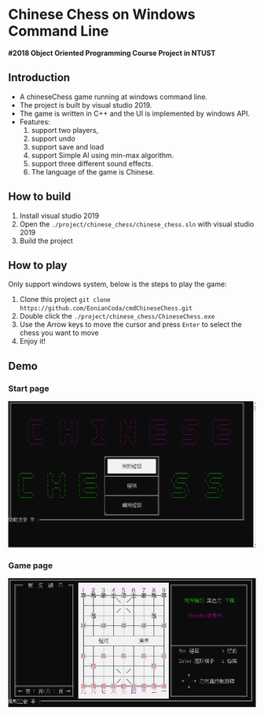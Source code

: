 # Chinese Chess on Windows Command Line
**#2018 Object Oriented Programming Course Project in NTUST**<br>

## Introduction
- A chineseChess game running at windows command line. 
- The project is built by visual studio 2019.
- The game is written in C++ and the UI is implemented by windows API.
- Features: 
    1. support two players, 
    2. support undo
    3. support save and load
    4. support Simple AI using min-max algorithm.
    5. support three different sound effects.
    6. The language of the game is Chinese.
## How to build
1. Install visual studio 2019
2. Open the `./project/chinese_chess/chinese_chess.sln` with visual studio 2019
3. Build the project
## How to play
Only support windows system, below is the steps to play the game:
1. Clone this project `git clone https://github.com/EonianCoda/cmdChineseChess.git`
2. Double click the `./project/chinese_chess/ChineseChess.exe`
3. Use the Arrow keys to move the cursor and press `Enter` to select the chess you want to move
4. Enjoy it!

## Demo
### Start page
![image](https://github.com/EonianCoda/cmdChineseChess/blob/master/figure/start.png)  
  
### Game page
![image](https://github.com/EonianCoda/cmdChineseChess/blob/master/figure/game.png)
